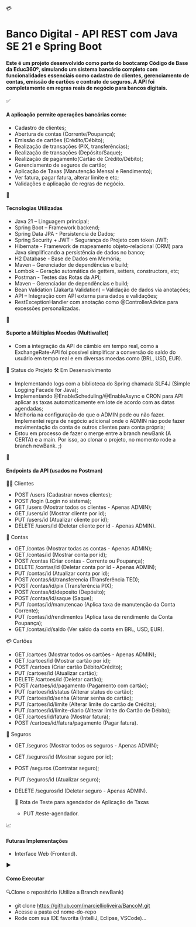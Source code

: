 💳 <h1> Banco Digital - API REST com Java SE 21 e Spring Boot </h1>

<h4>Este é um projeto desenvolvido como parte do <b>bootcamp Código de Base da Educ360º</b>, simulando um sistema bancário completo com funcionalidades essenciais como cadastro de clientes, gerenciamento de contas, emissão de cartões e contrato de seguros.
A API foi completamente em regras reais de negócio para bancos digitais.</h4>

✅ <h4>A aplicação permite operações bancárias como:</h4>
- Cadastro de clientes;
- Abertura de contas (Corrente/Poupança);
- Emissão de cartões (Crédito/Débito);
- Realização de transações (PIX, transferências);
- Realização de transações (Depósito/Saque);
- Realização de pagamento(Cartão de Crédito/Débito);
- Gerenciamento de seguros de cartão;
- Aplicação de Taxas (Manutenção Mensal e Rendimento);
- Ver fatura, pagar fatura, alterar limite e etc;
- Validações e aplicação de regras de negócio.

🚀 <h4>Tecnologias Utilizadas</h4>
- Java 21 – Linguagem principal;
- Spring Boot – Framework backend;
- Spring Data JPA - Persistencia de Dados;
- Spring Security + JWT - Segurança do Projeto com token JWT;
- Hibernate - Framework de mapeamento objeto-relacional (ORM) para Java simplificando a persistência de dados no banco;
- H2 Database - Base de Dados em Memória;
- Maven – Gerenciador de dependências e build;
- Lombok – Geração automática de getters, setters, constructors, etc;
- Postman - Testes das Rotas da API;
- Maven – Gerenciador de dependências e build;
- Bean Validation (Jakarta Validation) – Validação de dados via anotações;
- API – Integração com API externa para dados e validações;
- RestExceptionHandler com anotação como @ControllerAdvice para excessões personalizadas.

💱 <h4>Suporte a Múltiplas Moedas (Multiwallet)</h4>
- Com a integração da API de câmbio em tempo real, como a  ExchangeRate-API foi possível simplificar a conversão do saldo do usuário em tempo real e em diversas moedas como (BRL, USD, EUR).

🚧 Status do Projeto
🛠️ Em Desenvolvimento
- Implementando logs com a biblioteca do Spring chamada SLF4J (Simple Logging Facade for Java);
- Implementando @EnableScheduling/@EnableAsync e CRON para API aplicar as taxas automaticamente em lote de acordo com as datas agendadas;
- Melhoria na configuração do que o ADMIN pode ou não fazer. Implementei regra de negócio adicional onde o ADMIN não pode fazer movimentação da conta de outros clientes para conta própria;
- Estou em processo de fazer o merge entre a branch newBank (A CERTA) e a main. Por isso, ao clonar o projeto, no momento rode a branch newBank. ;)


🔗 <h4>Endpoints da API (usados no Postman)</h4>
🧑‍💼 Clientes
- POST /users (Cadastrar novos clientes);
- POST /login (Login no sistema);
- GET /users (Mostrar todos os clientes - Apenas ADMIN);
- GET /users/id (Mostrar cliente por id);
- PUT /users/id (Atualizar cliente por id);
- DELETE /users/id (Deletar cliente por id - Apenas ADMIN).
  
💼 Contas
- GET /contas (Mostrar todas as contas - Apenas ADMIN);
- GET /contas/id (Mostrar conta por id);
- POST /contas (Criar contas - Corrente ou Poupança);
- DELETE /contas/id (Deletar conta por id - Apenas ADMIN);
- PUT /contas/id (Atualizar conta por id);
- POST /contas/id/transferencia (Transferência TED);
- POST /contas/id/pix (Transferência PIX);
- POST /contas/id/deposito (Depósito);
- POST /contas/id/saque (Saque);
- PUT /contas/id/manutencao (Aplica taxa de manutenção da Conta Corrente);
- PUT /contas/id/rendimentos (Aplica taxa de rendimento da Conta Poupança);
- GET /contas/id/saldo (Ver saldo da conta em BRL, USD, EUR).

💳 Cartões
- GET /cartoes (Mostrar todos os cartões - Apenas ADMIN);
- GET /cartoes/id (Mostrar cartão por id);
- POST /cartoes (Criar cartão Débito/Crédito);
- PUT /cartoes/id (Atualizar cartão);
- DELETE /cartoes/id (Deletar cartão);
- POST /cartoes/id/pagamento (Pagamento com cartão);
- PUT /cartoes/id/status (Alterar status do cartão);
- PUT /cartoes/id/senha (Alterar senha do cartão);
- PUT /cartoes/id/limite (Alterar limite do cartão de Crédito);
- PUT /cartoes/id/limite-diario (Alterar limite do Cartão de Débito);
- GET /cartoes/id/fatura (Mostrar fatura);
- POST /cartoes/id/fatura/pagamento (Pagar fatura).

🧰 Seguros
- GET /seguros (Mostrar todos os seguros - Apenas ADMIN);
- GET /seguros/id (Mostrar seguro por id);
- POST /seguros (Contratar seguro);
- PUT /seguros/id (Atualizar seguro);
- DELETE /seguros/id (Deletar seguro - Apenas ADMIN).

  📂 Rota de Teste para agendador de Aplicação de Taxas
  - PUT /teste-agendador.
  
📈 <h4>Futuras Implementações</h4>
- Interface Web (Frontend).

▶️ <h4>Como Executar</h4>
🔍Clone o repositório (Utilize a Branch newBank)
- git clone https://github.com/marciellioliveira/BancoM.git
-  Acesse a pasta cd nome-do-repo
-  Rode com sua IDE favorita (IntelliJ, Eclipse, VSCode)...

